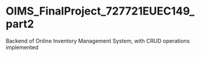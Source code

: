 # OIMS_FinalProject_727721EUEC149_part2
Backend of Online Inventory Management System, with CRUD operations implemented
